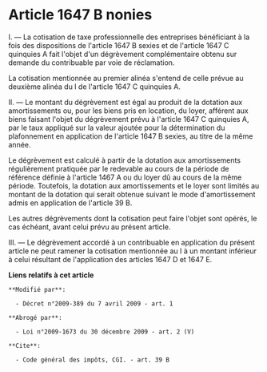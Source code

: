 # Article 1647 B nonies

I. ― La cotisation de taxe professionnelle des entreprises bénéficiant à la fois des dispositions de l'article 1647 B sexies
et de l'article 1647 C quinquies A fait l'objet d'un dégrèvement complémentaire obtenu sur demande du contribuable par voie
de réclamation. 

La cotisation mentionnée au premier alinéa s'entend de celle prévue au deuxième alinéa du I de l'article 1647 C quinquies A. 

II. ― Le montant du dégrèvement est égal au produit de la dotation aux amortissements ou, pour les biens pris en location, du
loyer, afférent aux biens faisant l'objet du dégrèvement prévu à l'article 1647 C quinquies A, par le taux appliqué sur la
valeur ajoutée pour la détermination du plafonnement en application de l'article 1647 B sexies, au titre de la même année. 

Le dégrèvement est calculé à partir de la dotation aux amortissements régulièrement pratiquée par le redevable au cours de la
période de référence définie à l'article 1467 A ou du loyer dû au cours de la même période. Toutefois, la dotation aux
amortissements et le loyer sont limités au montant de la dotation qui serait obtenue suivant le mode d'amortissement admis en
application de l'article 39 B. 

Les autres dégrèvements dont la cotisation peut faire l'objet sont opérés, le cas échéant, avant celui prévu au présent
article. 

III. ― Le dégrèvement accordé à un contribuable en application du présent article ne peut ramener la cotisation mentionnée au
I à un montant inférieur à celui résultant de l'application des articles 1647 D et 1647 E.

**Liens relatifs à cet article**

	**Modifié par**:

	  - Décret n°2009-389 du 7 avril 2009 - art. 1

	**Abrogé par**:

	  - Loi n°2009-1673 du 30 décembre 2009 - art. 2 (V)

	**Cite**:

	  - Code général des impôts, CGI. - art. 39 B
